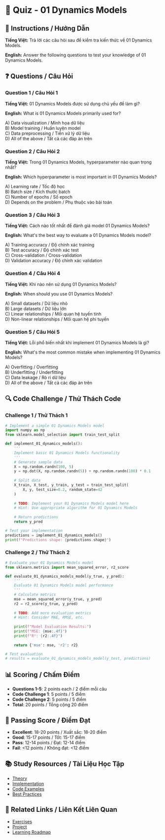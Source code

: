 # 🧠 Quiz - 01 Dynamics Models

## 📝 Instructions / Hướng Dẫn

**Tiếng Việt:** Trả lời các câu hỏi sau để kiểm tra kiến thức về 01 Dynamics Models.

**English:** Answer the following questions to test your knowledge of 01 Dynamics Models.

## ❓ Questions / Câu Hỏi

### Question 1 / Câu Hỏi 1
**Tiếng Việt:** 01 Dynamics Models được sử dụng chủ yếu để làm gì?

**English:** What is 01 Dynamics Models primarily used for?

A) Data visualization / Minh họa dữ liệu  
B) Model training / Huấn luyện model  
C) Data preprocessing / Tiền xử lý dữ liệu  
D) All of the above / Tất cả các đáp án trên

### Question 2 / Câu Hỏi 2
**Tiếng Việt:** Trong 01 Dynamics Models, hyperparameter nào quan trọng nhất?

**English:** Which hyperparameter is most important in 01 Dynamics Models?

A) Learning rate / Tốc độ học  
B) Batch size / Kích thước batch  
C) Number of epochs / Số epoch  
D) Depends on the problem / Phụ thuộc vào bài toán

### Question 3 / Câu Hỏi 3
**Tiếng Việt:** Cách nào tốt nhất để đánh giá model 01 Dynamics Models?

**English:** What's the best way to evaluate a 01 Dynamics Models model?

A) Training accuracy / Độ chính xác training  
B) Test accuracy / Độ chính xác test  
C) Cross-validation / Cross-validation  
D) Validation accuracy / Độ chính xác validation

### Question 4 / Câu Hỏi 4
**Tiếng Việt:** Khi nào nên sử dụng 01 Dynamics Models?

**English:** When should you use 01 Dynamics Models?

A) Small datasets / Dữ liệu nhỏ  
B) Large datasets / Dữ liệu lớn  
C) Linear relationships / Mối quan hệ tuyến tính  
D) Non-linear relationships / Mối quan hệ phi tuyến

### Question 5 / Câu Hỏi 5
**Tiếng Việt:** Lỗi phổ biến nhất khi implement 01 Dynamics Models là gì?

**English:** What's the most common mistake when implementing 01 Dynamics Models?

A) Overfitting / Overfitting  
B) Underfitting / Underfitting  
C) Data leakage / Rò rỉ dữ liệu  
D) All of the above / Tất cả các đáp án trên

## 🔍 Code Challenge / Thử Thách Code

### Challenge 1 / Thử Thách 1
```python
# Implement a simple 01 Dynamics Models model
import numpy as np
from sklearn.model_selection import train_test_split

def implement_01_dynamics_models():
    '''
    Implement basic 01 Dynamics Models functionality
    '''
    # Generate sample data
    X = np.random.randn(100, 5)
    y = np.dot(X, np.random.randn(5)) + np.random.randn(100) * 0.1
    
    # Split data
    X_train, X_test, y_train, y_test = train_test_split(
        X, y, test_size=0.2, random_state=42
    )
    
    # TODO: Implement your 01 Dynamics Models model here
    # Hint: Use appropriate algorithm for 01 Dynamics Models
    
    # Return predictions
    return y_pred

# Test your implementation
predictions = implement_01_dynamics_models()
print(f"Predictions shape: {predictions.shape}")
```

### Challenge 2 / Thử Thách 2
```python
# Evaluate your 01 Dynamics Models model
from sklearn.metrics import mean_squared_error, r2_score

def evaluate_01_dynamics_models_model(y_true, y_pred):
    '''
    Evaluate 01 Dynamics Models model performance
    '''
    # Calculate metrics
    mse = mean_squared_error(y_true, y_pred)
    r2 = r2_score(y_true, y_pred)
    
    # TODO: Add more evaluation metrics
    # Hint: Consider MAE, RMSE, etc.
    
    print(f"Model Evaluation Results:")
    print(f"MSE: {mse:.4f}")
    print(f"R²: {r2:.4f}")
    
    return {'mse': mse, 'r2': r2}

# Test evaluation
# results = evaluate_01_dynamics_models_model(y_test, predictions)
```

## 📊 Scoring / Chấm Điểm

- **Questions 1-5**: 2 points each / 2 điểm mỗi câu
- **Code Challenge 1**: 5 points / 5 điểm
- **Code Challenge 2**: 5 points / 5 điểm
- **Total**: 20 points / Tổng cộng 20 điểm

## 🎯 Passing Score / Điểm Đạt

- **Excellent**: 18-20 points / Xuất sắc: 18-20 điểm
- **Good**: 15-17 points / Tốt: 15-17 điểm  
- **Pass**: 12-14 points / Đạt: 12-14 điểm
- **Fail**: <12 points / Không đạt: <12 điểm

## 📚 Study Resources / Tài Liệu Học Tập

- [Theory](./THEORY_01_dynamics_models.md)
- [Implementation](./IMPLEMENTATION_01_dynamics_models.md)
- [Code Examples](./CODE_EXAMPLES_01_dynamics_models.md)
- [Best Practices](./BEST_PRACTICES_01_dynamics_models.md)

## 🔗 Related Links / Liên Kết Liên Quan

- [Exercises](./EXERCISES_01_dynamics_models.md)
- [Project](./PROJECT_01_dynamics_models.md)
- [Learning Roadmap](./LEARNING_ROADMAP_01_dynamics_models.md)
